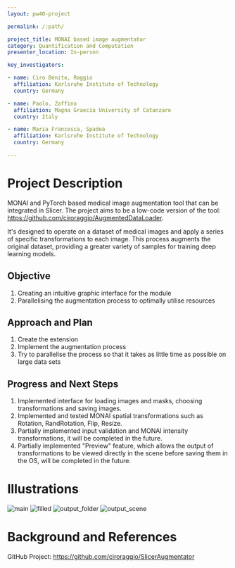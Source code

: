 ```yaml
---
layout: pw40-project

permalink: /:path/

project_title: MONAI based image augmentator
category: Quantification and Computation
presenter_location: In-person

key_investigators:

- name: Ciro Benito, Raggio
  affiliation: Karlsruhe Institute of Technology
  country: Germany

- name: Paolo, Zaffino
  affiliation: Magna Graecia University of Catanzaro
  country: Italy

- name: Maria Francesca, Spadea
  affiliation: Karlsruhe Institute of Technology
  country: Germany

---
```


# Project Description

<!-- Add a short paragraph describing the project. -->

MONAI and PyTorch based medical image augmentation tool that can be integrated in Slicer.
The project aims to be a low-code version of the tool: <https://github.com/ciroraggio/AugmentedDataLoader>.

It's designed to operate on a dataset of medical images and apply a series of specific transformations to each image. This process augments the original dataset, providing a greater variety of samples for training deep learning models.

## Objective

<!-- Describe here WHAT you would like to achieve (what you will have as end result). -->

1.  Creating an intuitive graphic interface for the module
2.  Parallelising the augmentation process to optimally utilise resources

## Approach and Plan

<!-- Describe here HOW you would like to achieve the objectives stated above. -->

1.  Create the extension
2.  Implement the augmentation process
3.  Try to parallelise the process so that it takes as little time as possible on large data sets

## Progress and Next Steps

<!-- Update this section as you make progress, describing of what you have ACTUALLY DONE.
     If there are specific steps that you could not complete then you can describe them here, too. -->

1.  Implemented interface for loading images and masks, choosing transformations and saving images.
2.  Implemented and tested MONAI spatial transformations such as Rotation, RandRotation, Flip, Resize.
3.  Partially implemented input validation and MONAI intensity transformations, it will be completed in the future.
4.  Partially implemented "Preview" feature, which allows the output of transformations to be viewed directly in the scene before saving them in the OS, will be completed in the future.

# Illustrations

<!-- Add pictures and links to videos that demonstrate what has been accomplished. -->
![main](https://github.com/NA-MIC/ProjectWeek/assets/96300975/4f8e8daf-88e2-483b-9849-e19899fb9260)
![filled](https://github.com/NA-MIC/ProjectWeek/assets/96300975/cc595232-fb44-4ff3-84eb-4a5ef52ec10c)
![output_folder](https://github.com/NA-MIC/ProjectWeek/assets/96300975/f69f0408-d680-4e60-8675-dfac3e0ac5ed)
![output_scene](https://github.com/NA-MIC/ProjectWeek/assets/96300975/4a06470e-8a1a-4b6b-87ed-82913aecc528)



# Background and References

<!-- If you developed any software, include link to the source code repository.
     If possible, also add links to sample data, and to any relevant publications. -->
GitHub Project: <https://github.com/ciroraggio/SlicerAugmentator>
